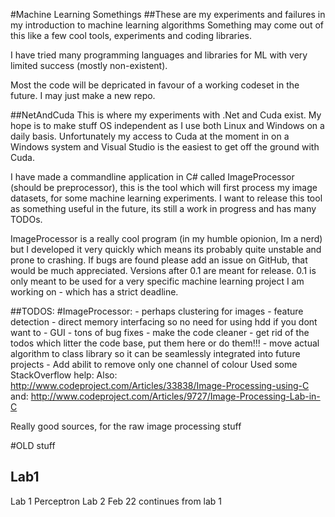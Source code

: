 #Machine Learning Somethings
##These are my experiments and failures in my introduction to machine learning algorithms
Something may come out of this like a few cool tools, experiments and coding libraries.

I have tried many programming languages and libraries for ML with very limited success (mostly non-existent).

Most the code will be depricated in favour of a working codeset in the future. I may just make a new repo.

##NetAndCuda
This is where my experiments with .Net and Cuda exist.
My hope is to make stuff OS independent as I use both Linux and Windows on a daily basis.
Unfortunately my access to Cuda at the moment in on a Windows system and Visual Studio is the easiest to get off the ground with Cuda.

I have made a commandline application in C# called ImageProcessor (should be preprocessor), this is the tool which will first process my image datasets,
for some machine learning experiments.
I want to release this tool as something useful in the future, its still a work in progress and has many TODOs.

ImageProcessor is a really cool program (in my humble opionion, Im a nerd) but I developed it very quickly which means its probably quite unstable and prone to crashing. If bugs are found please add an issue on GitHub, that would be much appreciated. Versions after 0.1 are meant for release. 0.1 is only meant to be used for a very specific machine learning project I am working on - which has a strict deadline.

##TODOS:
#ImageProcessor:
	- perhaps clustering for images
	- feature detection
	- direct memory interfacing so no need for using hdd if you dont want to
	- GUI
	- tons of bug fixes
	- make the code cleaner
	- get rid of the todos which litter the code base, put them here or do them!!!
	- move actual algorithm to class library so it can be seamlessly integrated into future projects
	- Add abilit to remove only one channel of colour
Used some StackOverflow help:
Also: http://www.codeproject.com/Articles/33838/Image-Processing-using-C
and: http://www.codeproject.com/Articles/9727/Image-Processing-Lab-in-C

Really good sources, for the raw image processing stuff

#OLD stuff
## Lab1

Lab 1 Perceptron 
Lab 2 Feb 22 continues from lab 1